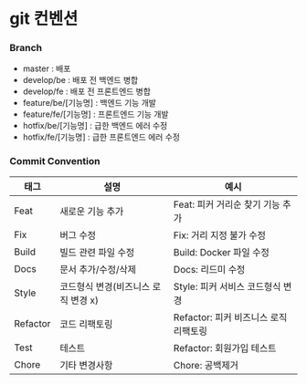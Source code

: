 # git 컨벤션

### Branch

- master : 배포
- develop/be : 배포 전 백엔드 병합
- develop/fe : 배포 전 프론트엔드 병합
- feature/be/[기능명] : 백엔드 기능 개발
- feature/fe/[기능명] : 프론트엔드 기능 개발
- hotfix/be/[기능명] : 급한 백엔드 에러 수정
- hotfix/fe/[기능명] : 급한 프론트엔드 에러 수정

### Commit Convention

| 태그 | 설명 | 예시 |
| --- | --- | --- |
| Feat | 새로운 기능 추가 | Feat: 피커 거리순 찾기 기능 추가 |
| Fix | 버그 수정 | Fix: 거리 지정 불가 수정  |
| Build | 빌드 관련 파일 수정 | Build: Docker 파일 수정 |
| Docs | 문서 추가/수정/삭제 | Docs: 리드미 수정 |
| Style | 코드형식 변경(비즈니스 로직 변경 x) | Style: 피커 서비스 코드형식 변경 |
| Refactor | 코드 리팩토링 | Refactor: 피커 비즈니스 로직 리팩토링 |
| Test | 테스트 | Refactor: 회원가입 테스트 |
| Chore | 기타 변경사항 | Chore: 공백제거 |